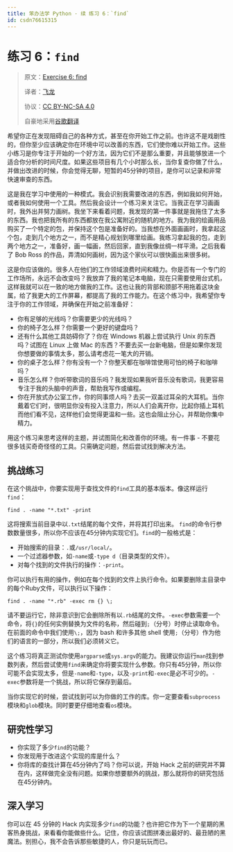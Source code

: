 ```yaml
---
title: 笨办法学 Python · 续 练习 6：`find`
id: csdn76615315
---
```


# 练习 6：`find`

> 原文：[Exercise 6: find](https://learncodethehardway.org/more-python-book/ex6.html)
> 
> 译者：[飞龙](https://github.com/wizardforcel)
> 
> 协议：[CC BY-NC-SA 4.0](http://creativecommons.org/licenses/by-nc-sa/4.0/)
> 
> 自豪地采用[谷歌翻译](https://translate.google.cn/)

希望你正在发现阻碍自己的各种方式，甚至在你开始工作之前。也许这不是戏剧性的，但你至少应该确定你在环境中可以改善的东西，它们使你难以开始工作。这些小练习是你专注于开始的一个好方法，因为它们不是那么重要，并且能够放进一个适合你分析的时间尺度。如果这些项目有几个小时那么长，当你复查你做了什么，并做出改进的时候，你会觉得无聊，短暂的45分钟的项目，是你可以记录和非常快速审查的东西。

这是我在学习中使用的一种模式。我会识别我需要改进的东西，例如我如何开始，或者我如何使用一个工具。然后我会设计一个练习来关注它。当我正在学习画画时，我外出并努力画树。我坐下来看着问题，我发现的第一件事就是我拖住了太多的东西。我也把我所有的东西都放在我公寓附近的随机的地方。我为我的绘画用品购买了一个特定的包，并保持这个包是准备好的。当我想在外面画画时，我拿起这个包，走到几个地方之一，而不是精心规划到哪里绘画。我练习拿起我的包，走到两个地方之一，准备好，画一幅画，然后回家，直到我像丝绸一样平滑。之后我看了 Bob Ross 的作品，弄清如何画树，因为这个家伙可以很快画出来很多树。

这是你应该做的。很多人在他们的工作领域浪费时间和精力。你是否有一个专门的工作场所，永远不会改变吗？我放弃了我的笔记本电脑，现在只需要使用台式机，这样我就可以在一致的地方做我的工作。这也让我的背部和颈部不用拖着这块金属，给了我更大的工作屏幕，都提高了我的工作能力。在这个练习中，我希望你专注于你的工作领域，并确保在开始之前准备好：

*   你有足够的光线吗？你需要更少的光线吗？
*   你的椅子怎么样？你需要一个更好的键盘吗？
*   还有什么其他工具妨碍你了？你在 Windows 机器上尝试执行 Unix 的东西吗？试图在 Linux 上做 Mac 的东西？不要去买一台新电脑，但是如果你发现你想要做的事情太多，那么请考虑花一笔大的开销。
*   你的桌子怎么样？你有没有一个？你整天都在咖啡馆使用可怕的椅子和咖啡吗？
*   音乐怎么样？你听带歌词的音乐吗？我发现如果我听音乐没有歌词，我更容易专注于我的头脑中的声音，帮助我写作或编程。
*   你在开放式办公室工作，你的同事烦人吗？去买一双盖过耳朵的大耳机。当你戴着它们时，很明显你没有投入注意力，所以人们会离开你，比起你插上耳机而他们看不见，这样他们会觉得更温和一些。这也会阻止分心，并帮助你集中精力。

用这个练习来思考这样的主题，并试图简化和改善你的环境。有一件事 - 不要花很多钱买奇奇怪怪的工具。只需确定问题，然后尝试找到解决方法。

## 挑战练习

在这个挑战中，你要实现用于查找文件的`find`工具的基本版本。像这样运行`find`：

```
find . -name "*.txt" -print
```

这将搜索当前目录中以`.txt`结尾的每个文件，并将其打印出来。 `find`的命令行参数数量很多，所以你不应该在45分钟内实现它们。`find`的一般格式是：

*   开始搜索的目录：`.`或`/usr/local/`。
*   一个过滤器参数，如`-name`或`-type d`（目录类型的文件）。
*   对每个找到的文件执行的操作：`-print`。

你可以执行有用的操作，例如在每个找到的文件上执行命令。如果要删除主目录中的每个Ruby文件，可以执行以下操作：

```
find . -name "*.rb" -exec rm {} \;
```

请不要运行它，除非意识到它会删除所有以`.rb`结尾的文件。`-exec`参数需要一个命令，将`{}`的任何实例替换为文件的名称，然后碰到`;`（分号）时停止读取命令。在前面的命令中我们使用`\;`，因为 bash 和许多其他 shell 使用`;`（分号）作为他们的语言的一部分，所以我们必须转义它。

这个练习将真正测试你使用`argparse`或`sys.argv`的能力。我建议你运行`man`找到参数列表，然后尝试使用`find`来确定你将要实现什么参数。你只有45分钟，所以你可能不会实现太多，但是`-name`和`-type`，以及`-print`和`-exec`是必不可少的。`-exec`参数将是一个挑战，所以将它保存到最后。

当你实现它的时候，尝试找到可以为你做的工作的库。你一定要查看`subprocess`模块和`glob`模块。同时要更仔细地查看`os`模块。

## 研究性学习

*   你实现了多少`find`的功能？
*   你发现用于改进这个实现的库是什么？
*   你将库的查找计算在45分钟内了吗？你可以说，开始 Hack 之前的研究并不算在内，这样做完全没有问题。如果你想要额外的挑战，那么就将你的研究包括在45分钟内。

## 深入学习

你可以在 45 分钟的 Hack 内实现多少`find`的功能？也许把它作为下一个星期的黑客热身挑战，来看看你能做些什么。记住，你应该试图拼凑出最好的、最丑陋的黑魔法。别担心，我不会告诉那些敏捷的人，你只是玩玩而已。